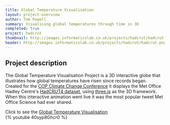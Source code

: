 ```yaml
---
title: Global Temperature Visualisation
layout: project-overview
author: Tom Powell
summary: Visualising global temperatures through time in 3D
completed: true
project: hadcrut
thumbnail: http://images.informaticslab.co.uk/projects/hadcrut/hadcrut.png
header: http://images.informaticslab.co.uk/projects/hadcrut/hadcrut.png
---
```


## Project description
The Global Temperature Visualisation Project is a 3D interactive globe that illustrates how global temperatures have risen since records began.   
Created for the [COP Climate Change Conference](http://unfccc.int/meetings/marrakech_nov_2016/meeting/9567.php) it displays the Met Office Hadley Centre's [HadCRUT4 dataset](http://www.metoffice.gov.uk/hadobs/hadcrut4/), using [three.js](https://threejs.org/) as the 3D framework.  
When this interactive animation went live it was the most popular tweet Met Office Science had ever shared.

Click to see the [Global Temperature Visualisation](http://hadcrut4.datavis.informaticslab.co.uk/)  
{% youtube 40syp8Ghcr0 %}